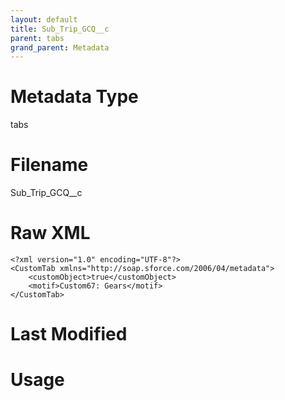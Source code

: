 ```yaml
---
layout: default
title: Sub_Trip_GCQ__c
parent: tabs
grand_parent: Metadata
---
```

# Metadata Type
tabs


# Filename 
Sub_Trip_GCQ__c


# Raw XML
```
<?xml version="1.0" encoding="UTF-8"?>
<CustomTab xmlns="http://soap.sforce.com/2006/04/metadata">
    <customObject>true</customObject>
    <motif>Custom67: Gears</motif>
</CustomTab>
```


# Last Modified


# Usage
